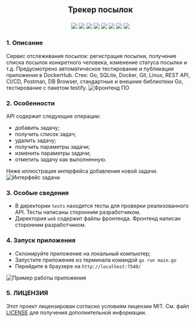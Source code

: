 <h2 align="center">Трекер посылок</h2>
<h3 align="center">    
    <img src="https://img.shields.io/badge/go-%2300ADD8.svg?style=for-the-badge&logo=go&logoColor=white">
    <img src="https://img.shields.io/badge/sqlite-%2307405e.svg?style=for-the-badge&logo=sqlite&logoColor=white">
    <img src="https://img.shields.io/badge/Linux-FCC624?style=for-the-badge&logo=linux&logoColor=black">
    <img src="https://img.shields.io/badge/docker-%230db7ed.svg?style=for-the-badge&logo=docker&logoColor=white">
    <img src="https://img.shields.io/badge/git-%23F05033.svg?style=for-the-badge&logo=git&logoColor=white">
    <img src="https://img.shields.io/badge/github-%23121011.svg?style=for-the-badge&logo=github&logoColor=white">
    <img src="https://img.shields.io/badge/github%20actions-%232671E5.svg?style=for-the-badge&logo=githubactions&logoColor=white">
    <img src="https://img.shields.io/badge/Postman-FF6C37?style=for-the-badge&logo=postman&logoColor=white">
</h3>


<h3>1. Описание </h3>

Сервис отслеживания посылок: регистрация посылки, получение списка посылок конкретного человека, изменение статуса посылки и т.д. Предусмотрено автоматическое тестирование и публикация приложения в DockerHub.
Стек: Go, SQLite, Docker, Git, Linux, REST API, CI/CD, Postman, DB Browser, стандартные и внешние библиотеки Go, тестирование с пакетом testify.
![Фронтенд ПО](https://github.com/jedyEvgeny/YPGoFinalJob/assets/97782789/64f3996a-914b-400c-b55d-2a8c15749cef)


<h3>2. Особенности</h3>


   
API содержит следующие операции:
- добавить задачу;
- получить список задач;
- удалить задачу;
- получить параметры задачи;
- изменить параметры задачи;
- отметить задачу как выполненную.

Ниже иллюстрация интерфейса добавления новой задачи.
![Интерфейс задачи](https://github.com/jedyEvgeny/YPGoFinalJob/assets/97782789/a7a07180-16f9-4941-9061-ad50a623c4bf)


<h3>3. Особые сведения</h3>
   
- В директории `tests` находятся тесты для проверки реализованного API. Тесты написаны сторонним разработчиком.
- Директория `web` содержит файлы фронтенда. Фронтенд написан сторонним разработчиком.

<h3>4. Запуск приложения</h3>
   
- Склонируйте приложение на локальный компьютер;
- Запустите приложение из терминала командой `go run main.go`
- Перейдите в браузере на `http://localhost:7540/`

![Пример работы приложения](https://github.com/jedyEvgeny/YPGoFinalJob/assets/97782789/9baad391-b2f1-42e9-ae11-ce24fb054c20)



<h3>5. ЛИЦЕНЗИЯ</h3>

Этот проект лицензирован согласно условиям лицензии MIT. См. файл [LICENSE](https://github.com/jedyEvgeny/YPGoFinalJob/blob/main/LICENSE) для получения дополнительной информации.
